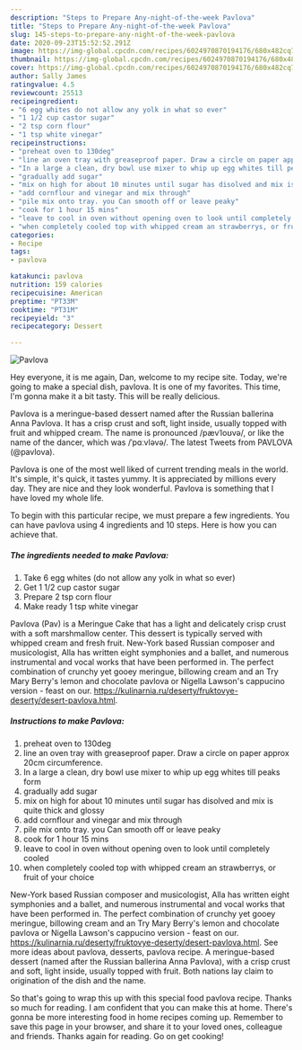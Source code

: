 ```yaml
---
description: "Steps to Prepare Any-night-of-the-week Pavlova"
title: "Steps to Prepare Any-night-of-the-week Pavlova"
slug: 145-steps-to-prepare-any-night-of-the-week-pavlova
date: 2020-09-23T15:52:52.291Z
image: https://img-global.cpcdn.com/recipes/6024970870194176/680x482cq70/pavlova-recipe-main-photo.jpg
thumbnail: https://img-global.cpcdn.com/recipes/6024970870194176/680x482cq70/pavlova-recipe-main-photo.jpg
cover: https://img-global.cpcdn.com/recipes/6024970870194176/680x482cq70/pavlova-recipe-main-photo.jpg
author: Sally James
ratingvalue: 4.5
reviewcount: 25513
recipeingredient:
- "6 egg whites do not allow any yolk in what so ever"
- "1 1/2 cup castor sugar"
- "2 tsp corn flour"
- "1 tsp white vinegar"
recipeinstructions:
- "preheat oven to 130deg"
- "line an oven tray with greaseproof paper. Draw a circle on paper approx 20cm circumference."
- "In a large a clean, dry bowl use mixer to whip up egg whites till peaks form"
- "gradually add sugar"
- "mix on high for about 10 minutes until sugar has disolved and mix is quite thick and glossy"
- "add cornflour and vinegar and mix through"
- "pile mix onto tray. you Can smooth off or leave peaky"
- "cook for 1 hour 15 mins"
- "leave to cool in oven without opening oven to look until completely cooled"
- "when completely cooled top with whipped cream an strawberrys, or fruit of your choice"
categories:
- Recipe
tags:
- pavlova

katakunci: pavlova 
nutrition: 159 calories
recipecuisine: American
preptime: "PT33M"
cooktime: "PT31M"
recipeyield: "3"
recipecategory: Dessert

---
```



![Pavlova](https://img-global.cpcdn.com/recipes/6024970870194176/680x482cq70/pavlova-recipe-main-photo.jpg)

Hey everyone, it is me again, Dan, welcome to my recipe site. Today, we're going to make a special dish, pavlova. It is one of my favorites. This time, I'm gonna make it a bit tasty. This will be really delicious.

Pavlova is a meringue-based dessert named after the Russian ballerina Anna Pavlova. It has a crisp crust and soft, light inside, usually topped with fruit and whipped cream. The name is pronounced /pævˈloʊvə/, or like the name of the dancer, which was /ˈpɑːvləvə/. The latest Tweets from PAVLOVA (@pavlova).

Pavlova is one of the most well liked of current trending meals in the world. It's simple, it's quick, it tastes yummy. It is appreciated by millions every day. They are nice and they look wonderful. Pavlova is something that I have loved my whole life.


To begin with this particular recipe, we must prepare a few ingredients. You can have pavlova using 4 ingredients and 10 steps. Here is how you can achieve that.

<!--inarticleads1-->

##### The ingredients needed to make Pavlova:

1. Take 6 egg whites (do not allow any yolk in what so ever)
1. Get 1 1/2 cup castor sugar
1. Prepare 2 tsp corn flour
1. Make ready 1 tsp white vinegar


Pavlova (Pav) is a Meringue Cake that has a light and delicately crisp crust with a soft marshmallow center. This dessert is typically served with whipped cream and fresh fruit. New-York based Russian composer and musicologist, Alla has written eight symphonies and a ballet, and numerous instrumental and vocal works that have been performed in. The perfect combination of crunchy yet gooey meringue, billowing cream and an Try Mary Berry&#39;s lemon and chocolate pavlova or Nigella Lawson&#39;s cappucino version - feast on our. https://kulinarnia.ru/deserty/fruktovye-deserty/desert-pavlova.html. 

<!--inarticleads2-->

##### Instructions to make Pavlova:

1. preheat oven to 130deg
1. line an oven tray with greaseproof paper. Draw a circle on paper approx 20cm circumference.
1. In a large a clean, dry bowl use mixer to whip up egg whites till peaks form
1. gradually add sugar
1. mix on high for about 10 minutes until sugar has disolved and mix is quite thick and glossy
1. add cornflour and vinegar and mix through
1. pile mix onto tray. you Can smooth off or leave peaky
1. cook for 1 hour 15 mins
1. leave to cool in oven without opening oven to look until completely cooled
1. when completely cooled top with whipped cream an strawberrys, or fruit of your choice


New-York based Russian composer and musicologist, Alla has written eight symphonies and a ballet, and numerous instrumental and vocal works that have been performed in. The perfect combination of crunchy yet gooey meringue, billowing cream and an Try Mary Berry&#39;s lemon and chocolate pavlova or Nigella Lawson&#39;s cappucino version - feast on our. https://kulinarnia.ru/deserty/fruktovye-deserty/desert-pavlova.html. See more ideas about pavlova, desserts, pavlova recipe. A meringue-based dessert (named after the Russian ballerina Anna Pavlova), with a crisp crust and soft, light inside, usually topped with fruit. Both nations lay claim to origination of the dish and the name. 

So that's going to wrap this up with this special food pavlova recipe. Thanks so much for reading. I am confident that you can make this at home. There's gonna be more interesting food in home recipes coming up. Remember to save this page in your browser, and share it to your loved ones, colleague and friends. Thanks again for reading. Go on get cooking!
